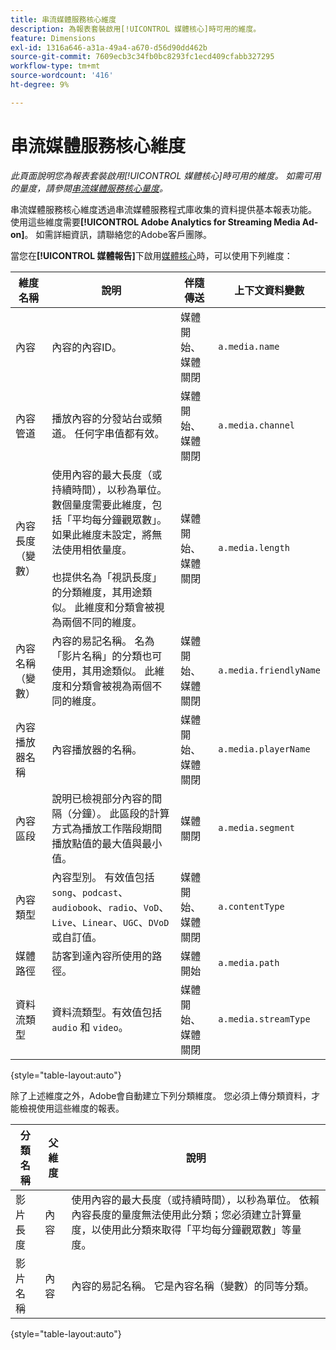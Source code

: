 ```yaml
---
title: 串流媒體服務核心維度
description: 為報表套裝啟用[!UICONTROL 媒體核心]時可用的維度。
feature: Dimensions
exl-id: 1316a646-a31a-49a4-a670-d56d90dd462b
source-git-commit: 7609ecb3c34fb0bc8293fc1ecd409cfabb327295
workflow-type: tm+mt
source-wordcount: '416'
ht-degree: 9%

---
```


# 串流媒體服務核心維度

*此頁面說明您為報表套裝啟用[!UICONTROL 媒體核心]時可用的維度。 如需可用的量度，請參閱[串流媒體服務核心量度](../metrics/sm-core.md)。*

串流媒體服務核心維度透過串流媒體服務程式庫收集的資料提供基本報表功能。 使用這些維度需要&#x200B;**[!UICONTROL Adobe Analytics for Streaming Media Ad-on]**。 如需詳細資訊，請聯絡您的Adobe客戶團隊。

當您在&#x200B;**[!UICONTROL 媒體報告]**&#x200B;下啟用[媒體核心](/help/admin/admin/c-manage-report-suites/c-edit-report-suites/media-management.md)時，可以使用下列維度：

| 維度名稱 | 說明 | 伴隨傳送 | 上下文資料變數 |
| --- | --- | --- | --- |
| 內容 | 內容的內容ID。 | 媒體開始、媒體關閉 | `a.media.name` |
| 內容管道 | 播放內容的分發站台或頻道。 任何字串值都有效。 | 媒體開始、媒體關閉 | `a.media.channel` |
| 內容長度（變數） | 使用內容的最大長度（或持續時間），以秒為單位。 數個量度需要此維度，包括「平均每分鐘觀眾數」。 如果此維度未設定，將無法使用相依量度。<br><br>也提供名為「視訊長度」的分類維度，其用途類似。 此維度和分類會被視為兩個不同的維度。 | 媒體開始、媒體關閉 | `a.media.length` |
| 內容名稱（變數） | 內容的易記名稱。 名為「影片名稱」的分類也可使用，其用途類似。 此維度和分類會被視為兩個不同的維度。 | 媒體開始、媒體關閉 | `a.media.friendlyName` |
| 內容播放器名稱 | 內容播放器的名稱。 | 媒體開始、媒體關閉 | `a.media.playerName` |
| 內容區段 | 說明已檢視部分內容的間隔（分鐘）。 此區段的計算方式為播放工作階段期間播放點值的最大值與最小值。 | 媒體關閉 | `a.media.segment` |
| 內容類型 | 內容型別。 有效值包括`song`、`podcast`、`audiobook`、`radio`、`VoD`、`Live`、`Linear`、`UGC`、`DVoD`或自訂值。 | 媒體開始、媒體關閉 | `a.contentType` |
| 媒體路徑 | 訪客到達內容所使用的路徑。 | 媒體開始 | `a.media.path` |
| 資料流類型 | 資料流類型。有效值包括 `audio` 和 `video`。 | 媒體開始、媒體關閉 | `a.media.streamType` |

{style="table-layout:auto"}

除了上述維度之外，Adobe會自動建立下列分類維度。 您必須上傳分類資料，才能檢視使用這些維度的報表。

| 分類名稱 | 父維度 | 說明 |
| --- | --- | --- |
| 影片長度 | 內容 | 使用內容的最大長度（或持續時間），以秒為單位。 依賴內容長度的量度無法使用此分類；您必須建立計算量度，以使用此分類來取得「平均每分鐘觀眾數」等量度。 |
| 影片名稱 | 內容 | 內容的易記名稱。 它是內容名稱（變數）的同等分類。 |

{style="table-layout:auto"}
